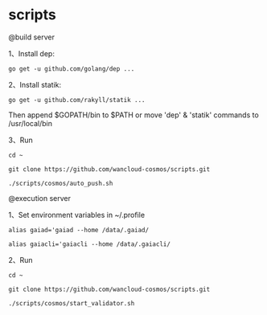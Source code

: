 # scripts

@build server

1、Install dep:

`
go get -u github.com/golang/dep ...
`

2、Install statik:

`
go get -u github.com/rakyll/statik ...
`

Then append $GOPATH/bin to $PATH or move 'dep' & 'statik' commands to /usr/local/bin

3、Run

`
cd ~
`

`
git clone https://github.com/wancloud-cosmos/scripts.git
`

`
./scripts/cosmos/auto_push.sh
`


@execution server

1、Set environment variables in ~/.profile

`
alias gaiad='gaiad --home /data/.gaiad/
`

`
alias gaiacli='gaiacli --home /data/.gaiacli/
`

2、Run

`
cd ~
`

`
git clone https://github.com/wancloud-cosmos/scripts.git
`

`
./scripts/cosmos/start_validator.sh
`
